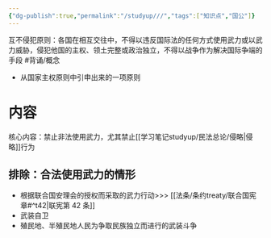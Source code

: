 ```yaml
---
{"dg-publish":true,"permalink":"/studyup///","tags":["知识点","国公"]}
---
```


互不侵犯原则：各国在相互交往中，不得以违反国际法的任何方式使用武力或以武力威胁，侵犯他国的主权、领土完整或政治独立，不得以战争作为解决国际争端的手段 #背诵/概念 
- 从国家主权原则中引申出来的一项原则
# 内容
核心内容：禁止非法使用武力，尤其禁止[[学习笔记studyup/民法总论/侵略\|侵略]]行为
## 排除：合法使用武力的情形
- 根据联合国安理会的授权而采取的武力行动>>> [[法条/条约treaty/联合国宪章#^t42\|联宪第 42 条]]
- 武装自卫
- 殖民地、半殖民地人民为争取民族独立而进行的武装斗争